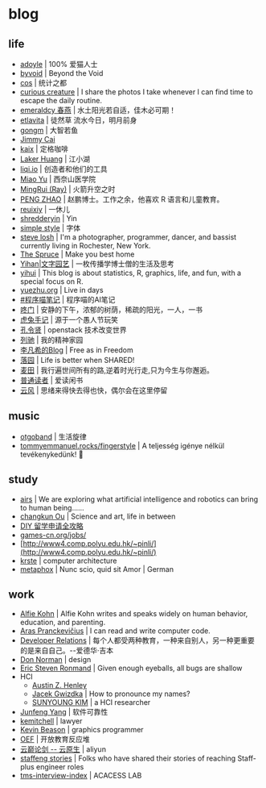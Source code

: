 # blog

## life

- [adoyle](http://adoyle.me/blog/) | 100% 爱猫人士
- [byvoid](https://www.byvoid.com/) | Beyond the Void
- [cos](https://d.cosx.org/) | 统计之都
- [curious creature](https://www.curious-creature.com/) | I share the photos I take whenever I can find time to escape the daily routine. 
- [emeraldcy 春燕](https://www.meipian.cn/c/14966298) | 水土阳光若自适，佳木必可期！
- [etlavita](https://etlavita.wordpress.com/) | 徒然草 流水今日，明月前身
- [gongm](https://gongm.in/) | 大智若鱼
- [Jimmy Cai](https://jimmycai.com/)
- [kaix](https://kaix.in/) | 定格咖啡
- [Laker Huang](http://laker.me/) | 江小湖
- [liqi.io](https://liqi.io/) | 创造者和他们的工具
- [Miao Yu](https://yufree.cn/) | 西奈山医学院
- [MingRui (Ray)](https://drustz.com/) | 火箭升空之时
- [PENG ZHAO](https://pzhao.org/zh/) | 赵鹏博士。工作之余，他喜欢 R 语言和儿童教育。
- [reuixiy](https://io-oi.me/life/) | 一休儿
- [shredderyin](https://docs.huihoo.com/homepage/shredderyin/index.html) | Yin
- [simple style](http://www.simple-style.com/) | 字体
- [steve losh](https://stevelosh.com/) | I'm a photographer, programmer, dancer, and bassist currently living in Rochester, New York.
- [The Spruce](https://www.thespruce.com/) | Make you best home
- [Yihan|文字园艺](https://yihanxu.github.io/) | 一枚传播学博士僧的生活及思考
- [yihui](https://yihui.org/) | This blog is about statistics, R, graphics, life, and fun, with a special focus on R.
- [yuezhu.org](https://yuezhu.org/) | Live in days
- [#程序喵笔记](https://mp.weixin.qq.com/mp/appmsgalbum?__biz=Mzg4ODA1MzM0OQ==&action=getalbum&album_id=1365464082903793665&scene=173&from_msgid=2247485245&from_itemidx=1&count=3#wechat_redirect) | 程序喵的AI笔记
- [咚门](http://www.dearzd.com/DBlog/) | 安静的下午，浓郁的树荫，稀疏的阳光，一人，一书
- [虎兔手记](http://notes.localhost-8080.com/) | 源于一个愚人节玩笑
- [孔令贤](https://lingxiankong.github.io/index.html) | openstack 技术改变世界
- [列驰](https://www.liechi.org/) | 我的精神家园
- [李凡希的Blog](https://www.freemindworld.com/blog/) | Free as in Freedom
- [落园](http://www.loyhome.com/) | Life is better when SHARED!
- [麦田](https://itmyhome.com/) | 我行遍世间所有的路,逆着时光行走,只为今生与你邂逅。
- [普通读者](https://yanagibookreview.weebly.com/) | 爱读闲书
- [云风](https://blog.codingnow.com/) | 思绪来得快去得也快，偶尔会在这里停留

## music

- [otgoband](https://www.otgoband.cn/) | 生活旋律
- [tommyemmanuel.rocks/fingerstyle](https://tommyemmanuel.rocks/fingerstyle/) | A teljesség igénye nélkül tevékenykedünk! 🙂

## study

- [airs](https://airs.cuhk.edu.cn/) | We are exploring what artificial intelligence and robotics can bring to human being......
- [changkun Ou](https://changkun.us/) | Science and art, life in between
- [DIY 留学申请全攻略](https://linghao.io/posts/gradapply-diy/)
- [games-cn.org/jobs/](http://games-cn.org/jobs/)
- [http://www4.comp.polyu.edu.hk/~pinli/](http://www4.comp.polyu.edu.hk/~pinli/)
- [krste](https://people.eecs.berkeley.edu/~krste/) | computer architecture
- [metaphox](http://blog.metaphox.com/) | Nunc scio, quid sit Amor | German

## work

- [Alfie Kohn](https://www.alfiekohn.org/) | Alfie Kohn writes and speaks widely on human behavior, education, and parenting.
- [Aras Pranckevičius](http://aras-p.info/) | I can read and write computer code.
- [Developer Relations](https://devrel.me/) | 每个人都受两种教育，一种来自别人，另一种更重要的是来自自己。--爱德华·吉本
- [Don Norman](https://jnd.org/about/) | design
- [Eric Steven Ronmand](http://www.catb.org/esr/) | Given enough eyeballs, all bugs are shallow
- HCI
  - [Austin Z. Henley](http://web.eecs.utk.edu/~azh/)
  - [Jacek Gwizdka](https://jacekg.ischool.utexas.edu/) |  How to pronounce my names?
  - [SUNYOUNG KIM](http://www.sunyoungkim.org/) | a HCI researcher
- [Junfeng Yang](http://www.cs.columbia.edu/~junfeng/) | 软件可靠性
- [kemitchell](https://writing.kemitchell.com/) | lawyer
- [Kevin Beason](http://kevinbeason.com/) | graphics programmer
- [OEF](https://oef.org.cn/) | 开放教育反应堆
- [云巅论剑 -- 云原生](https://mp.weixin.qq.com/mp/appmsgalbum?__biz=MzUxNjE3MTcwMg==&action=getalbum&album_id=1555781259304435715&scene=173&from_msgid=2247485160&from_itemidx=1&count=3#wechat_redirect) | aliyun
- [staffeng stories](https://staffeng.com/stories) | Folks who have shared their stories of reaching Staff-plus engineer roles
- [tms-interview-index](https://blogcn.acacess.com/tms-interview-index) | ACACESS LAB
